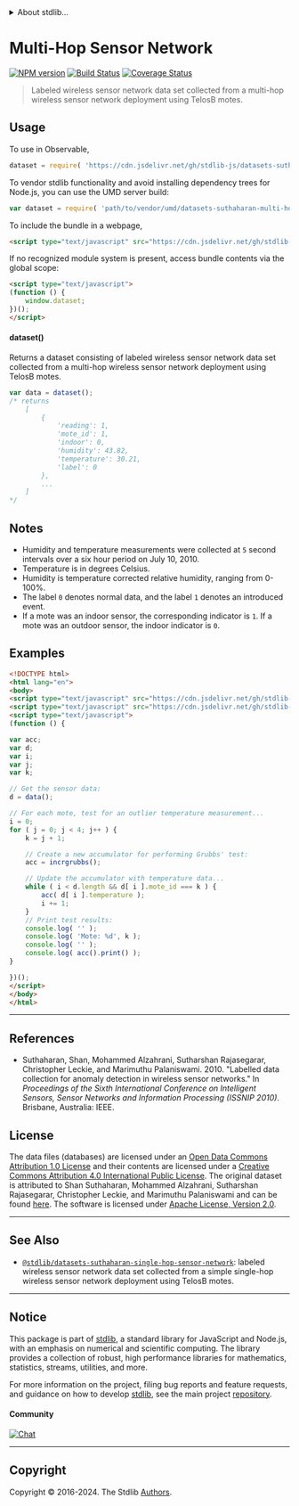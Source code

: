 <!--

@license Apache-2.0

Copyright (c) 2018 The Stdlib Authors.

Licensed under the Apache License, Version 2.0 (the "License");
you may not use this file except in compliance with the License.
You may obtain a copy of the License at

   http://www.apache.org/licenses/LICENSE-2.0

Unless required by applicable law or agreed to in writing, software
distributed under the License is distributed on an "AS IS" BASIS,
WITHOUT WARRANTIES OR CONDITIONS OF ANY KIND, either express or implied.
See the License for the specific language governing permissions and
limitations under the License.

-->


<details>
  <summary>
    About stdlib...
  </summary>
  <p>We believe in a future in which the web is a preferred environment for numerical computation. To help realize this future, we've built stdlib. stdlib is a standard library, with an emphasis on numerical and scientific computation, written in JavaScript (and C) for execution in browsers and in Node.js.</p>
  <p>The library is fully decomposable, being architected in such a way that you can swap out and mix and match APIs and functionality to cater to your exact preferences and use cases.</p>
  <p>When you use stdlib, you can be absolutely certain that you are using the most thorough, rigorous, well-written, studied, documented, tested, measured, and high-quality code out there.</p>
  <p>To join us in bringing numerical computing to the web, get started by checking us out on <a href="https://github.com/stdlib-js/stdlib">GitHub</a>, and please consider <a href="https://opencollective.com/stdlib">financially supporting stdlib</a>. We greatly appreciate your continued support!</p>
</details>

# Multi-Hop Sensor Network

[![NPM version][npm-image]][npm-url] [![Build Status][test-image]][test-url] [![Coverage Status][coverage-image]][coverage-url] <!-- [![dependencies][dependencies-image]][dependencies-url] -->

> Labeled wireless sensor network data set collected from a multi-hop wireless sensor network deployment using TelosB motes.



<section class="usage">

## Usage

To use in Observable,

```javascript
dataset = require( 'https://cdn.jsdelivr.net/gh/stdlib-js/datasets-suthaharan-multi-hop-sensor-network@umd/browser.js' )
```

To vendor stdlib functionality and avoid installing dependency trees for Node.js, you can use the UMD server build:

```javascript
var dataset = require( 'path/to/vendor/umd/datasets-suthaharan-multi-hop-sensor-network/index.js' )
```

To include the bundle in a webpage,

```html
<script type="text/javascript" src="https://cdn.jsdelivr.net/gh/stdlib-js/datasets-suthaharan-multi-hop-sensor-network@umd/browser.js"></script>
```

If no recognized module system is present, access bundle contents via the global scope:

```html
<script type="text/javascript">
(function () {
    window.dataset;
})();
</script>
```

#### dataset()

Returns a dataset consisting of labeled wireless sensor network data set collected from a multi-hop wireless sensor network deployment using TelosB motes.

```javascript
var data = dataset();
/* returns
    [
        {
            'reading': 1,
            'mote_id': 1,
            'indoor': 0,
            'humidity': 43.82,
            'temperature': 30.21,
            'label': 0
        },
        ...
    ]
*/
```

</section>

<!-- /.usage -->

<section class="notes">

## Notes

-   Humidity and temperature measurements were collected at `5` second intervals over a six hour period on July 10, 2010.
-   Temperature is in degrees Celsius.
-   Humidity is temperature corrected relative humidity, ranging from 0-100%.
-   The label `0` denotes normal data, and the label `1` denotes an introduced event.
-   If a mote was an indoor sensor, the corresponding indicator is `1`. If a mote was an outdoor sensor, the indoor indicator is `0`.

</section>

<!-- /.notes -->

<section class="examples">

## Examples

<!-- eslint no-undef: "error" -->

```html
<!DOCTYPE html>
<html lang="en">
<body>
<script type="text/javascript" src="https://cdn.jsdelivr.net/gh/stdlib-js/stats-incr-grubbs@umd/browser.js"></script>
<script type="text/javascript" src="https://cdn.jsdelivr.net/gh/stdlib-js/datasets-suthaharan-multi-hop-sensor-network@umd/browser.js"></script>
<script type="text/javascript">
(function () {

var acc;
var d;
var i;
var j;
var k;

// Get the sensor data:
d = data();

// For each mote, test for an outlier temperature measurement...
i = 0;
for ( j = 0; j < 4; j++ ) {
    k = j + 1;

    // Create a new accumulator for performing Grubbs' test:
    acc = incrgrubbs();

    // Update the accumulator with temperature data...
    while ( i < d.length && d[ i ].mote_id === k ) {
        acc( d[ i ].temperature );
        i += 1;
    }
    // Print test results:
    console.log( '' );
    console.log( 'Mote: %d', k );
    console.log( '' );
    console.log( acc().print() );
}

})();
</script>
</body>
</html>
```

</section>

<!-- /.examples -->



* * *

<section class="references">

## References

-   Suthaharan, Shan, Mohammed Alzahrani, Sutharshan Rajasegarar, Christopher Leckie, and Marimuthu Palaniswami. 2010. "Labelled data collection for anomaly detection in wireless sensor networks." In _Proceedings of the Sixth International Conference on Intelligent Sensors, Sensor Networks and Information Processing (ISSNIP 2010)_. Brisbane, Australia: IEEE.

</section>

<!-- /.references -->

<!-- <license> -->

## License

The data files (databases) are licensed under an [Open Data Commons Attribution 1.0 License][odc-by-1.0] and their contents are licensed under a [Creative Commons Attribution 4.0 International Public License][cc-by-4.0]. The original dataset is attributed to Shan Suthaharan, Mohammed Alzahrani, Sutharshan Rajasegarar, Christopher Leckie, and Marimuthu Palaniswami and can be found [here][suthaharan-multi-hop-sensor-network-data]. The software is licensed under [Apache License, Version 2.0][apache-license].

<!-- </license> -->

<!-- Section for related `stdlib` packages. Do not manually edit this section, as it is automatically populated. -->

<section class="related">

* * *

## See Also

-   <span class="package-name">[`@stdlib/datasets-suthaharan-single-hop-sensor-network`][@stdlib/datasets/suthaharan-single-hop-sensor-network]</span><span class="delimiter">: </span><span class="description">labeled wireless sensor network data set collected from a simple single-hop wireless sensor network deployment using TelosB motes.</span>

</section>

<!-- /.related -->

<!-- Section for all links. Make sure to keep an empty line after the `section` element and another before the `/section` close. -->


<section class="main-repo" >

* * *

## Notice

This package is part of [stdlib][stdlib], a standard library for JavaScript and Node.js, with an emphasis on numerical and scientific computing. The library provides a collection of robust, high performance libraries for mathematics, statistics, streams, utilities, and more.

For more information on the project, filing bug reports and feature requests, and guidance on how to develop [stdlib][stdlib], see the main project [repository][stdlib].

#### Community

[![Chat][chat-image]][chat-url]

---

## Copyright

Copyright &copy; 2016-2024. The Stdlib [Authors][stdlib-authors].

</section>

<!-- /.stdlib -->

<!-- Section for all links. Make sure to keep an empty line after the `section` element and another before the `/section` close. -->

<section class="links">

[npm-image]: http://img.shields.io/npm/v/@stdlib/datasets-suthaharan-multi-hop-sensor-network.svg
[npm-url]: https://npmjs.org/package/@stdlib/datasets-suthaharan-multi-hop-sensor-network

[test-image]: https://github.com/stdlib-js/datasets-suthaharan-multi-hop-sensor-network/actions/workflows/test.yml/badge.svg?branch=main
[test-url]: https://github.com/stdlib-js/datasets-suthaharan-multi-hop-sensor-network/actions/workflows/test.yml?query=branch:main

[coverage-image]: https://img.shields.io/codecov/c/github/stdlib-js/datasets-suthaharan-multi-hop-sensor-network/main.svg
[coverage-url]: https://codecov.io/github/stdlib-js/datasets-suthaharan-multi-hop-sensor-network?branch=main

<!--

[dependencies-image]: https://img.shields.io/david/stdlib-js/datasets-suthaharan-multi-hop-sensor-network.svg
[dependencies-url]: https://david-dm.org/stdlib-js/datasets-suthaharan-multi-hop-sensor-network/main

-->

[chat-image]: https://img.shields.io/gitter/room/stdlib-js/stdlib.svg
[chat-url]: https://app.gitter.im/#/room/#stdlib-js_stdlib:gitter.im

[stdlib]: https://github.com/stdlib-js/stdlib

[stdlib-authors]: https://github.com/stdlib-js/stdlib/graphs/contributors

[cli-section]: https://github.com/stdlib-js/datasets-suthaharan-multi-hop-sensor-network#cli
[cli-url]: https://github.com/stdlib-js/datasets-suthaharan-multi-hop-sensor-network/tree/cli
[@stdlib/datasets-suthaharan-multi-hop-sensor-network]: https://github.com/stdlib-js/datasets-suthaharan-multi-hop-sensor-network/tree/main

[umd]: https://github.com/umdjs/umd
[es-module]: https://developer.mozilla.org/en-US/docs/Web/JavaScript/Guide/Modules

[deno-url]: https://github.com/stdlib-js/datasets-suthaharan-multi-hop-sensor-network/tree/deno
[umd-url]: https://github.com/stdlib-js/datasets-suthaharan-multi-hop-sensor-network/tree/umd
[esm-url]: https://github.com/stdlib-js/datasets-suthaharan-multi-hop-sensor-network/tree/esm
[branches-url]: https://github.com/stdlib-js/datasets-suthaharan-multi-hop-sensor-network/blob/main/branches.md

[suthaharan-multi-hop-sensor-network-data]: http://www.uncg.edu/cmp/downloads/lwsndr.html

[odc-by-1.0]: http://opendatacommons.org/licenses/by/1.0/

[cc-by-4.0]: http://creativecommons.org/licenses/by/4.0/

[apache-license]: https://www.apache.org/licenses/LICENSE-2.0

<!-- <related-links> -->

[@stdlib/datasets/suthaharan-single-hop-sensor-network]: https://github.com/stdlib-js/datasets-suthaharan-single-hop-sensor-network/tree/umd

<!-- </related-links> -->

</section>

<!-- /.links -->
